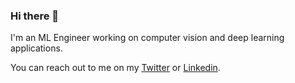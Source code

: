 ### Hi there 👋

<!--
**jsn5/jsn5** is a ✨ _special_ ✨ repository because its `README.md` (this file) appears on your GitHub profile.

I'm Jaison, I work on computer vision and deep learning applications, mostly on edge

- 🔭 I’m currently working on computer vision on the edge
- 🌱 I’m currently learning pytorch
- 👯 I’m looking to collaborate on ...
- 🤔 I’m looking for help with ...
- 💬 Ask me about ...
- 📫 How to reach me: ...
- 😄 Pronouns: ...
- ⚡ Fun fact: ...
-->


I'm an ML Engineer working on computer vision and deep learning applications. 


You can reach out to me on my <a href="https://twitter.com/jaisonsaji">Twitter</a> or <a href="https://linkedin.com/in/jaisonsaji">Linkedin</a>. 
